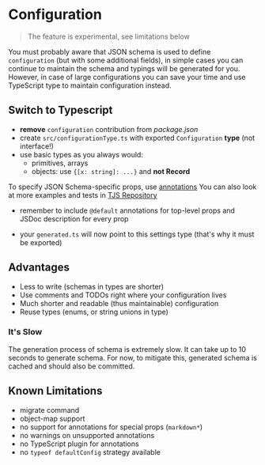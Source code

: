 # Configuration

> The feature is experimental, see limitations below

You must probably aware that JSON schema is used to define `configuration` (but with some additional fields), in simple cases you can continue to maintain the schema and typings will be generated for you. However, in case of large configurations you can save your time and use TypeScript type to maintain configuration instead.

## Switch to Typescript

- **remove** `configuration` contribution from *package.json*
- create `src/configurationType.ts` with exported `Configuration` **type** (not interface!)
- use basic types as you always would:
  - primitives, arrays
  - objects: use `{[x: string]: ...}` and **not Record**

To specify JSON Schema-specific props, use [annotations](https://github.com/YousefED/typescript-json-schema#annotations)
You can also look at more examples and tests in [TJS Repository](https://github.com/YousefED/typescript-json-schema)

- remember to include `@default` annotations for top-level props and JSDoc description for every prop

- your `generated.ts` will now point to this settings type (that's why it must be exported)

## Advantages

- Less to write (schemas in types are shorter)
- Use comments and TODOs right where your configuration lives
- Much shorter and readable (thus maintainable) configuration
- Reuse types (enums, or string unions in type)

### It's Slow

The generation process of schema is extremely slow. It can take up to 10 seconds to generate schema. For now, to mitigate this, generated schema is cached and should also be committed.

## Known Limitations

- migrate command
- object-map support
- no support for annotations for special props (`markdown*`)
- no warnings on unsupported annotations
- no TypeScript plugin for annotations
- no `typeof defaultConfig` strategy available

